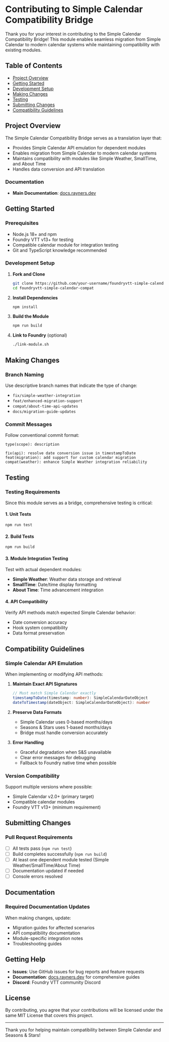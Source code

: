 # Contributing to Simple Calendar Compatibility Bridge

Thank you for your interest in contributing to the Simple Calendar Compatibility Bridge! This module enables seamless migration from Simple Calendar to modern calendar systems while maintaining compatibility with existing modules.

## Table of Contents

- [Project Overview](#project-overview)
- [Getting Started](#getting-started)
- [Development Setup](#development-setup)
- [Making Changes](#making-changes)
- [Testing](#testing)
- [Submitting Changes](#submitting-changes)
- [Compatibility Guidelines](#compatibility-guidelines)

## Project Overview

The Simple Calendar Compatibility Bridge serves as a translation layer that:
- Provides Simple Calendar API emulation for dependent modules
- Enables migration from Simple Calendar to modern calendar systems
- Maintains compatibility with modules like Simple Weather, SmallTime, and About Time
- Handles data conversion and API translation

### Documentation

- **Main Documentation**: [docs.rayners.dev](https://docs.rayners.dev)

## Getting Started

### Prerequisites

- Node.js 18+ and npm
- Foundry VTT v13+ for testing
- Compatible calendar module for integration testing
- Git and TypeScript knowledge recommended

### Development Setup

1. **Fork and Clone**
   ```bash
   git clone https://github.com/your-username/foundryvtt-simple-calendar-compat.git
   cd foundryvtt-simple-calendar-compat
   ```

2. **Install Dependencies**
   ```bash
   npm install
   ```

3. **Build the Module**
   ```bash
   npm run build
   ```

4. **Link to Foundry** (optional)
   ```bash
   ./link-module.sh
   ```

## Making Changes

### Branch Naming

Use descriptive branch names that indicate the type of change:
- `fix/simple-weather-integration`
- `feat/enhanced-migration-support`
- `compat/about-time-api-updates`
- `docs/migration-guide-updates`

### Commit Messages

Follow conventional commit format:
```
type(scope): description

fix(api): resolve date conversion issue in timestampToDate
feat(migration): add support for custom calendar migration
compat(weather): enhance Simple Weather integration reliability
```

## Testing

### Testing Requirements

Since this module serves as a bridge, comprehensive testing is critical:

#### 1. **Unit Tests**
```bash
npm run test
```

#### 2. **Build Tests**
```bash
npm run build
```

#### 3. **Module Integration Testing**
Test with actual dependent modules:
- **Simple Weather**: Weather data storage and retrieval
- **SmallTime**: Date/time display formatting
- **About Time**: Time advancement integration

#### 4. **API Compatibility**
Verify API methods match expected Simple Calendar behavior:
- Date conversion accuracy
- Hook system compatibility
- Data format preservation

## Compatibility Guidelines

### Simple Calendar API Emulation

When implementing or modifying API methods:

1. **Maintain Exact API Signatures**
   ```typescript
   // Must match Simple Calendar exactly
   timestampToDate(timestamp: number): SimpleCalendarDateObject
   dateToTimestamp(dateObject: SimpleCalendarDateObject): number
   ```

2. **Preserve Data Formats**
   - Simple Calendar uses 0-based months/days
   - Seasons & Stars uses 1-based months/days
   - Bridge must handle conversion accurately

3. **Error Handling**
   - Graceful degradation when S&S unavailable
   - Clear error messages for debugging
   - Fallback to Foundry native time when possible

### Version Compatibility

Support multiple versions where possible:
- Simple Calendar v2.0+ (primary target)
- Compatible calendar modules
- Foundry VTT v13+ (minimum requirement)

## Submitting Changes

### Pull Request Requirements

- [ ] All tests pass (`npm run test`)
- [ ] Build completes successfully (`npm run build`) 
- [ ] At least one dependent module tested (Simple Weather/SmallTime/About Time)
- [ ] Documentation updated if needed
- [ ] Console errors resolved

## Documentation

### Required Documentation Updates

When making changes, update:
- Migration guides for affected scenarios
- API compatibility documentation
- Module-specific integration notes
- Troubleshooting guides

## Getting Help

- **Issues**: Use GitHub issues for bug reports and feature requests
- **Documentation**: [docs.rayners.dev](https://docs.rayners.dev) for comprehensive guides
- **Discord**: Foundry VTT community Discord

## License

By contributing, you agree that your contributions will be licensed under the same MIT License that covers this project.

---

Thank you for helping maintain compatibility between Simple Calendar and Seasons & Stars!